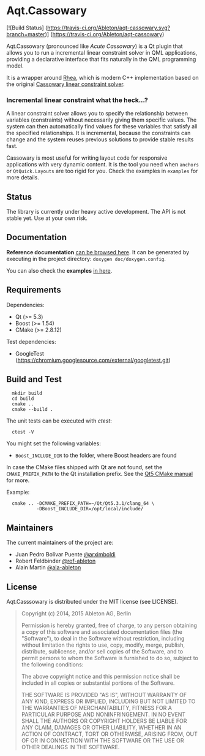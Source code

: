 Aqt.Cassowary
=============

[![Build Status]
  (https://travis-ci.org/Ableton/aqt-cassowary.svg?branch=master)]
(https://travis-ci.org/Ableton/aqt-cassowary)

Aqt.Cassowary (pronounced like *Acute Cassowary*) is a Qt plugin that
allows you to run a incremental linear constraint solver in QML
applications, providing a declarative interface that fits naturally in
the QML programming model.

It is a wrapper around [Rhea](https://github.com/Nocte-/rhea), which
is modern C++ implementation based on the original [Cassowary linear
constraint solver](http://constraints.cs.washington.edu/cassowary/).

### Incremental linear constraint what the heck...?

A linear constraint solver allows you to specify the relationship
between variables (constraints) without necessarily giving them
specific values.  The system can then automatically find values for
these variables that satisfy all the specified relationships. It is
incremental, because the constraints can change and the system reuses
previous solutions to provide stable results fast.

Cassowary is most useful for writing layout code for responsive
applications with very dynamic content.  It is the tool you need when
`anchors` or `QtQuick.Layouts` are too rigid for you.  Check the
examples in `examples` for more details.

Status
------

The library is currently under heavy active development.  The API is
not stable yet.  Use at your own risk.

Documentation
-------------

**Reference documentation**
[can be browsed here](http://ableton.github.io/aqt-cassowary/reference).
It can be generated by executing in the project directory: `doxygen
doc/doxygen.config`.

You can also check the **examples**
[in here](https://github.com/Ableton/aqt-cassowary/tree/master/examples).

Requirements
------------

Dependencies:
  - Qt (>= 5.3)
  - Boost (>= 1.54)
  - CMake (>= 2.8.12)

Test dependencies:
  - GoogleTest (https://chromium.googlesource.com/external/googletest.git)

## Build and Test

```
  mkdir build
  cd build
  cmake ..
  cmake --build .
```

The unit tests can be executed with *ctest*:
```
  ctest -V
```

You might set the following variables:
- `Boost_INCLUDE_DIR` to the folder, where Boost headers are found

In case the CMake files shipped with Qt are not found, set the `CMAKE_PREFIX_PATH`
to the Qt installation prefix. See the
[Qt5 CMake manual](http://qt-project.org/doc/qt-5/cmake-manual.html) for more.

Example:
```
  cmake .. -DCMAKE_PREFIX_PATH=~/Qt/Qt5.3.1/clang_64 \
           -DBoost_INCLUDE_DIR=/opt/local/include/
```

Maintainers
-----------

The current maintainers of the project are:

- Juan Pedro Bolívar Puente [@arximboldi](https://github.com/arximboldi)
- Robert Feldbinder [@rof-ableton](https://github.com/rof-ableton)
- Alain Martin [@ala-ableton](https://github.com/ala-ableton)

License
-------

Aqt.Casssowary is distributed under the MIT license (see LICENSE).

> Copyright (c) 2014, 2015 Ableton AG, Berlin
>
> Permission is hereby granted, free of charge, to any person obtaining a copy
> of this software and associated documentation files (the "Software"), to deal
> in the Software without restriction, including without limitation the rights
> to use, copy, modify, merge, publish, distribute, sublicense, and/or sell
> copies of the Software, and to permit persons to whom the Software is
> furnished to do so, subject to the following conditions:
>
> The above copyright notice and this permission notice shall be included in
> all copies or substantial portions of the Software.
>
> THE SOFTWARE IS PROVIDED "AS IS", WITHOUT WARRANTY OF ANY KIND, EXPRESS OR
> IMPLIED, INCLUDING BUT NOT LIMITED TO THE WARRANTIES OF MERCHANTABILITY,
> FITNESS FOR A PARTICULAR PURPOSE AND NONINFRINGEMENT. IN NO EVENT SHALL THE
> AUTHORS OR COPYRIGHT HOLDERS BE LIABLE FOR ANY CLAIM, DAMAGES OR OTHER
> LIABILITY, WHETHER IN AN ACTION OF CONTRACT, TORT OR OTHERWISE, ARISING FROM,
> OUT OF OR IN CONNECTION WITH THE SOFTWARE OR THE USE OR OTHER DEALINGS IN
> THE SOFTWARE.
